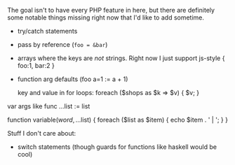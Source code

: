 The goal isn't to have every PHP feature in here, but there are definitely some notable things missing right now that I'd like to add sometime.

- try/catch statements
- pass by reference (`foo = &bar`)
- arrays where the keys are *not* strings. Right now I just support js-style { foo:1, bar:2 }
- function arg defaults (foo a=1 := a + 1)

    key and value in for loops:
    foreach ($shops as $k => $v) {
        $v;
    }

var args like
func ...list := list

function variable($word, ...$list) {
    foreach ($list as $item) {
        echo $item . ' | ';
    }
}


Stuff I don't care about:
- switch statements (though guards for functions like haskell would be cool)
